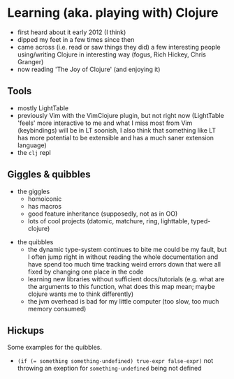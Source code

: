 # Learning (aka. playing with) Clojure

- first heard about it early 2012 (I think)
- dipped my feet in a few times since then
- came across (i.e. read or saw things they did) a few interesting
  people using/writing Clojure in interesting way (fogus, Rich Hickey,
  Chris Granger)
- now reading 'The Joy of Clojure' (and enjoying it)

## Tools

- mostly LightTable
- previously Vim with the VimClojure plugin, but not right now
  (LightTable 'feels' more interactive to me and what I miss most from
  Vim (keybindings) will be in LT soonish, I also think that something
  like LT has more potential to be extensible and has a much saner
  extension language)
- the `clj` repl

## Giggles & quibbles

+ the giggles
    * homoiconic
    * has macros
    * good feature inheritance (supposedly, not as in OO)
    * lots of cool projects (datomic, matchure, ring, lighttable,
      typed-clojure)
- the quibbles
    * the dynamic type-system continues to bite me
        could be my fault, but I often jump right in without reading the
        whole documentation and have spend too much time tracking weird
        errors down that were all fixed by changing one place in the
        code
    * learning new libraries without sufficient docs/tutorials (e.g.
        what are the arguments to this function, what does this map mean;
        maybe clojure wants me to think differently)
    * the jvm overhead is bad for my little computer (too slow, too much
      memory consumed)

## Hickups

Some examples for the quibbles.

* `(if (= something something-undefined) true-expr false-expr)` not
    throwing an exeption for `something-undefined` being not defined

